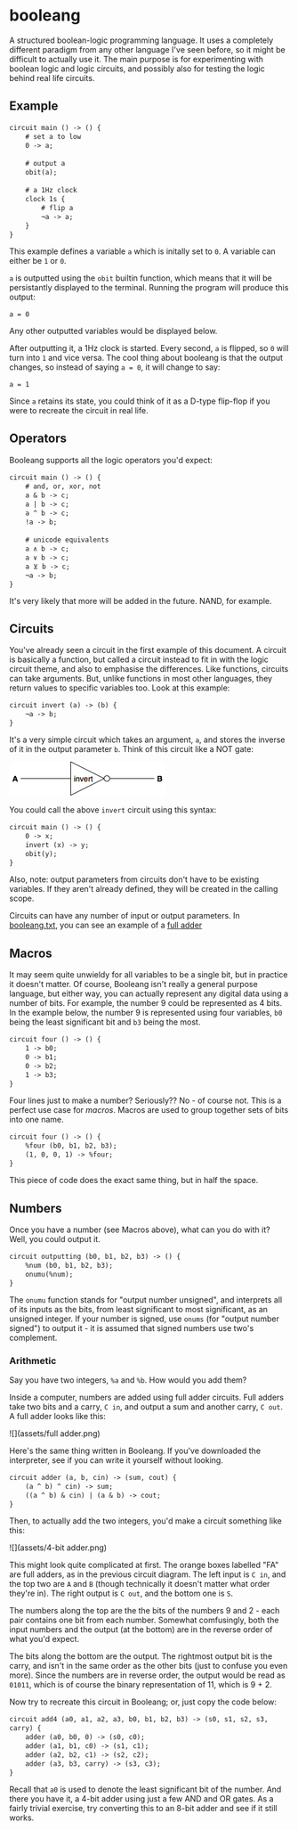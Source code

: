 # booleang

A structured boolean-logic programming language. It uses a completely different
paradigm from any other language I've seen before, so it might be difficult to
actually use it. The main purpose is for experimenting with boolean logic and
logic circuits, and possibly also for testing the logic behind real life
circuits.

## Example

```
circuit main () -> () {
    # set a to low
    0 -> a;

    # output a
    obit(a);

    # a 1Hz clock
    clock 1s {
        # flip a
        ¬a -> a;
    }
}
```

This example defines a variable `a` which is initally set to `0`.
A variable can either be `1` or `0`.

`a` is outputted using the `obit` builtin function, which means that it
will be persistantly displayed to the terminal. Running the program will produce
this output:

```
a = 0
```

Any other outputted variables would be displayed below.

After outputting it, a 1Hz clock is started. Every second, `a` is flipped,
so `0` will turn into `1` and vice versa. The cool thing about booleang is that
the output changes, so instead of saying `a = 0`, it will change to say:

```
a = 1
```

Since `a` retains its state, you could think of it as a D-type flip-flop if you
were to recreate the circuit in real life.

## Operators

Booleang supports all the logic operators you'd expect:

```
circuit main () -> () {
    # and, or, xor, not
    a & b -> c;
    a | b -> c;
    a ^ b -> c;
    !a -> b;

    # unicode equivalents
    a ∧ b -> c;
    a ∨ b -> c;
    a ⊻ b -> c;
    ¬a -> b;
}
```

It's very likely that more will be added in the future. NAND, for example.

## Circuits

You've already seen a circuit in the first example of this document. A circuit
is basically a function, but called a circuit instead to fit in with the
logic circuit theme, and also to emphasise the differences. Like functions,
circuits can take arguments. But, unlike functions in most other languages,
they return values to specific variables too. Look at this example:

```
circuit invert (a) -> (b) {
    ¬a -> b;
}
```

It's a very simple circuit which takes an argument, `a`, and stores the inverse
of it in the output parameter `b`. Think of this circuit like a NOT gate:

![](assets/invert.png)

You could call the above `invert` circuit using this syntax:

```
circuit main () -> () {
    0 -> x;
    invert (x) -> y;
    obit(y);
}
```

Also, note: output parameters from circuits don't have to be existing variables.
If they aren't already defined, they will be created in the calling scope.

Circuits can have any number of input or output parameters. In
[booleang.txt](booleang.txt), you can see an example of a
[full adder](https://en.wikipedia.org/wiki/Adder_%28electronics%29#Full_adder)

## Macros

It may seem quite unwieldy for all variables to be a single bit, but in practice
it doesn't matter. Of course, Booleang isn't really a general purpose language,
but either way, you can actually represent any digital data using a number of
bits. For example, the number 9 could be represented as 4 bits. In the example
below, the number 9 is represented using four variables, `b0` being the least
significant bit and `b3` being the most.

```
circuit four () -> () {
    1 -> b0;
    0 -> b1;
    0 -> b2;
    1 -> b3;
}
```

Four lines just to make a number? Seriously?? No - of course not. This is a
perfect use case for _macros_. Macros are used to group together sets of bits
into one name.

```
circuit four () -> () {
    %four (b0, b1, b2, b3);
    (1, 0, 0, 1) -> %four;
}
```

This piece of code does the exact same thing, but in half the space.

## Numbers

Once you have a number (see Macros above), what can you do with it? Well, you
could output it.

```
circuit outputting (b0, b1, b2, b3) -> () {
    %num (b0, b1, b2, b3);
    onumu(%num);
}
```

The `onumu` function stands for "output number unsigned", and interprets all of
its inputs as the bits, from least significant to most significant, as an
unsigned integer. If your number is signed, use `onums` (for "output number
signed") to output it - it is assumed that signed numbers use two's complement.

### Arithmetic

Say you have two integers, `%a` and `%b`. How would you add them?

Inside a computer, numbers are added using full adder circuits. Full adders
take two bits and a carry, `C in`, and output a sum and another carry, `C out`.
A full adder looks like this:

![](assets/full adder.png)

Here's the same thing written in Booleang. If you've downloaded the interpreter,
see if you can write it yourself without looking.

```
circuit adder (a, b, cin) -> (sum, cout) {
    (a ^ b) ^ cin) -> sum;
    ((a ^ b) & cin) | (a & b) -> cout;
}
```

Then, to actually add the two integers, you'd make a circuit something like
this:

![](assets/4-bit adder.png)

This might look quite complicated at first. The orange boxes labelled "FA" are
full adders, as in the previous circuit diagram. The left input is `C in`,
and the top two are `A` and `B` (though technically it doesn't matter what order
they're in). The right output is `C out`, and the bottom one is `S`.

The numbers along the top are the the bits of the numbers 9 and 2 - each pair
contains one bit from each number. Somewhat comfusingly, both the input numbers
and the output (at the bottom) are in the reverse order of what you'd expect.

The bits along the bottom are the output. The rightmost output bit is the carry,
and isn't in the same order as the other bits (just to confuse you even more).
Since the numbers are in reverse order, the output would be read as `01011`,
which is of course the binary representation of 11, which is 9 + 2.

Now try to recreate this circuit in Booleang; or, just copy the code below:

```
circuit add4 (a0, a1, a2, a3, b0, b1, b2, b3) -> (s0, s1, s2, s3, carry) {
	adder (a0, b0, 0) -> (s0, c0);
	adder (a1, b1, c0) -> (s1, c1);
	adder (a2, b2, c1) -> (s2, c2);
	adder (a3, b3, carry) -> (s3, c3);
}
```

Recall that `a0` is used to denote the least significant bit of the number. And
there you have it, a 4-bit adder using just a few AND and OR gates. As a fairly
trivial exercise, try converting this to an 8-bit adder and see if it still
works.

